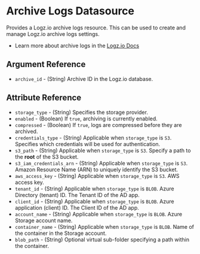 # Archive Logs Datasource

Provides a Logz.io archive logs resource. This can be used to create and manage Logz.io archive logs settings.

* Learn more about archive logs in the [Logz.io Docs](https://docs.logz.io/api/#tag/Archive-logs)

## Argument Reference

* `archive_id` - (String) Archive ID in the Logz.io database.

## Attribute Reference

* `storage_type` - (String) Specifies the storage provider.
* `enabled` - (Boolean) If `true`, archiving is currently enabled.
* `compressed` - (Boolean) If `true`, logs are compressed before they are archived.
* `credentials_type` - (String) Applicable when `storage_type` is `S3`. Specifies which credentials will be used for authentication.
* `s3_path` - (String) Applicable when `storage_type` is `S3`. Specify a path to the **root** of the S3 bucket.
* `s3_iam_credentials_arn` - (String) Applicable when `storage_type` is `S3`. Amazon Resource Name (ARN) to uniquely identify the S3 bucket.
* `aws_access_key` - (String) Applicable when `storage_type` is `S3`. AWS access key.
* `tenant_id` - (String) Applicable when `storage_type` is `BLOB`. Azure Directory (tenant) ID. The Tenant ID of the AD app.
* `client_id` - (String) Applicable when `storage_type` is `BLOB`. Azure application (client) ID. The Client ID of the AD app.
* `account_name` - (String) Applicable when `storage_type` is `BLOB`. Azure Storage account name.
* `container_name` - (String) Applicable when `storage_type` is `BLOB`. Name of the container in the Storage account.
* `blob_path` - (String) Optional virtual sub-folder specifying a path within the container.


